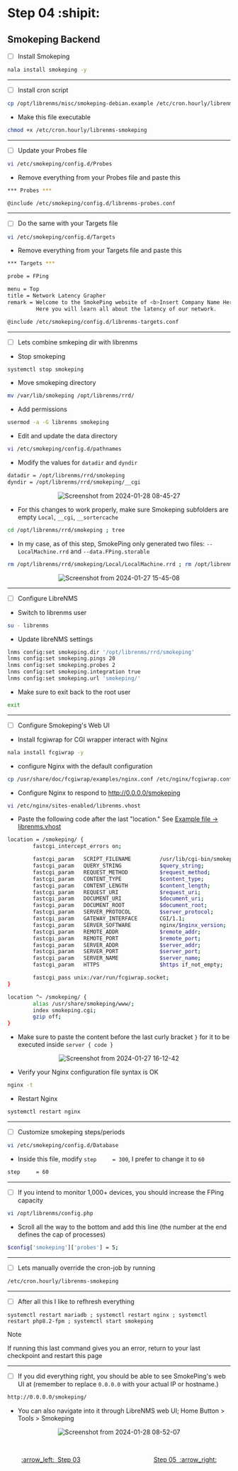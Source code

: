 # Step 04 :shipit:
## Smokeping Backend

- [ ] Install Smokeping
```bash
nala install smokeping -y
```
___

- [ ] Install cron script
```bash
cp /opt/librenms/misc/smokeping-debian.example /etc/cron.hourly/librenms-smokeping
```
- Make this file executable
```bash
chmod +x /etc/cron.hourly/librenms-smokeping
```
___

- [ ] Update your Probes file
```bash
vi /etc/smokeping/config.d/Probes
```
- Remove everything from your Probes file and paste this
```bash
*** Probes ***

@include /etc/smokeping/config.d/librenms-probes.conf
```
___

- [ ] Do the same with your Targets file
```bash
vi /etc/smokeping/config.d/Targets
```
- Remove everything from your Targets file and paste this
```bash
*** Targets ***

probe = FPing

menu = Top
title = Network Latency Grapher
remark = Welcome to the SmokePing website of <b>Insert Company Name Here</b>. \
         Here you will learn all about the latency of our network.

@include /etc/smokeping/config.d/librenms-targets.conf
```
___

- [ ] Lets combine smkeping dir with librenms
- Stop smokeping
```bash
systemctl stop smokeping
```
- Move smokeping directory
```bash
mv /var/lib/smokeping /opt/librenms/rrd/
```
- Add permissions
```bash
usermod -a -G librenms smokeping
```
- Edit and update the data directory
```bash
vi /etc/smokeping/config.d/pathnames
```
- Modify the values for ```datadir``` and ```dyndir```
```bash
datadir = /opt/librenms/rrd/smokeping
dyndir = /opt/librenms/rrd/smokeping/__cgi
```

<div align="center">
         
![Screenshot from 2024-01-28 08-45-27](https://github.com/hispanicdevian/libreNMS-Deb12-Nginx/assets/135581442/40f4f491-e78d-4af2-9707-5d000edfb391)       
</div>

- For this changes to work properly, make sure Smokeping subfolders are empty ```Local```, ```__cgi```, ```__sortercache```
```bash
cd /opt/librenms/rrd/smokeping ; tree
```
- In my case, as of this step, SmokePing only generated two files: ```--LocalMachine.rrd``` and ```--data.FPing.storable```
```bash
rm /opt/librenms/rrd/smokeping/Local/LocalMachine.rrd ; rm /opt/librenms/rrd/smokeping/__sortercache/data.FPing.storable ; tree
```
<div align="center">
         
![Screenshot from 2024-01-27 15-45-08](https://github.com/hispanicdevian/libreNMS-Deb12-Nginx/assets/135581442/a7a232b0-866f-46fb-ae61-836f39c03fe0)
</div>

___

- [ ] Configure LibreNMS
- Switch to librenms user
```bash
su - librenms
```
- Update libreNMS settings
```bash
lnms config:set smokeping.dir '/opt/librenms/rrd/smokeping'
lnms config:set smokeping.pings 20
lnms config:set smokeping.probes 2
lnms config:set smokeping.integration true
lnms config:set smokeping.url 'smokeping/'
```
- Make sure to exit back to the root user
```bash
exit
```
___

- [ ] Configure Smokeping's Web UI
- Install fcgiwrap for CGI wrapper interact with Nginx
```bash
nala install fcgiwrap -y
```
- configure Nginx with the default configuration
```bash
cp /usr/share/doc/fcgiwrap/examples/nginx.conf /etc/nginx/fcgiwrap.conf
```
- Configure Nginx to respond to http://0.0.0.0/smokeping
```bash
vi /etc/nginx/sites-enabled/librenms.vhost
```
- Paste the following code after the last "location." See [Example file -> librenms.vhost](Resources/librenms.vhost)
```bash
location = /smokeping/ {
        fastcgi_intercept_errors on;

        fastcgi_param   SCRIPT_FILENAME         /usr/lib/cgi-bin/smokeping.cgi;
        fastcgi_param   QUERY_STRING            $query_string;
        fastcgi_param   REQUEST_METHOD          $request_method;
        fastcgi_param   CONTENT_TYPE            $content_type;
        fastcgi_param   CONTENT_LENGTH          $content_length;
        fastcgi_param   REQUEST_URI             $request_uri;
        fastcgi_param   DOCUMENT_URI            $document_uri;
        fastcgi_param   DOCUMENT_ROOT           $document_root;
        fastcgi_param   SERVER_PROTOCOL         $server_protocol;
        fastcgi_param   GATEWAY_INTERFACE       CGI/1.1;
        fastcgi_param   SERVER_SOFTWARE         nginx/$nginx_version;
        fastcgi_param   REMOTE_ADDR             $remote_addr;
        fastcgi_param   REMOTE_PORT             $remote_port;
        fastcgi_param   SERVER_ADDR             $server_addr;
        fastcgi_param   SERVER_PORT             $server_port;
        fastcgi_param   SERVER_NAME             $server_name;
        fastcgi_param   HTTPS                   $https if_not_empty;

        fastcgi_pass unix:/var/run/fcgiwrap.socket;
}

location ^~ /smokeping/ {
        alias /usr/share/smokeping/www/;
        index smokeping.cgi;
        gzip off;
}
```
- Make sure to paste the content before the last curly bracket ```}``` for it to be executed inside ```server { code }```
<div align="center">
         
![Screenshot from 2024-01-27 16-12-42](https://github.com/hispanicdevian/libreNMS-Deb12-Nginx/assets/135581442/5fcce586-eff5-4b63-b56a-2b9c8c3bb651)
</div>

- Verify your Nginx configuration file syntax is OK
```bash
nginx -t
```
- Restart Nginx
```bash
systemctl restart nginx
```
___

- [ ] Customize smokeping steps/periods
```bash
vi /etc/smokeping/config.d/Database
```
- Inside this file, modify ```step     = 300```, I prefer to change it to ```60```
```bash
step     = 60
```
___

- [ ] If you intend to monitor 1,000+ devices, you should increase the FPing capacity
```bash
vi /opt/librenms/config.php
```
- Scroll all the way to the bottom and add this line (the number at the end defines the cap of processes)
```bash
$config['smokeping']['probes'] = 5;
```
___

- [ ] Lets manually override the cron-job by running
```bash
/etc/cron.hourly/librenms-smokeping
```
___

- [ ] After all this I like to refhresh everything
```bah
systemctl restart mariadb ; systemctl restart nginx ; systemctl restart php8.2-fpm ; systemctl start smokeping
```
> [!NOTE]
> If running this last command gives you an error, return to your last checkpoint and restart this page

___

- [ ] If you did everything right, you should be able to see SmokePing's web UI at (remember to replace ```0.0.0.0``` with your actual IP or hostname.)
```bash
http://0.0.0.0/smokeping/
```
- You can also navigate into it through LibreNMS web UI; Home Button > Tools > Smokeping

<div align="center">
         
![Screenshot from 2024-01-28 08-52-07](https://github.com/hispanicdevian/libreNMS-Deb12-Nginx/assets/135581442/cdf7b9d4-3ea0-49ed-a088-cdc7475631ab)
</div>

<br>
<p align="center"> <a href="Step_03.md">:arrow_left:&nbsp;&nbsp;Step 03</a> &nbsp;&nbsp;&nbsp;&nbsp;&nbsp;&nbsp;&nbsp;&nbsp;&nbsp;&nbsp;&nbsp;&nbsp;&nbsp;&nbsp;&nbsp;&nbsp;&nbsp;&nbsp;&nbsp;&nbsp;&nbsp;&nbsp;&nbsp;&nbsp;&nbsp;&nbsp;&nbsp;&nbsp;&nbsp;&nbsp;&nbsp;&nbsp;&nbsp;&nbsp;&nbsp;&nbsp;&nbsp;&nbsp;&nbsp;&nbsp;  <a href="Step_05.md">Step 05&nbsp; :arrow_right:</a></p>
